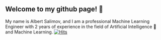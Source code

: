 ## Welcome to my github page! 🖖
My name is Albert Salimov, and I am a professional Machine Learning Engineer with 2 years of experience in the field of Artificial Intelligence 🤖 and Machine Learning.
[![Hits](https://hits.seeyoufarm.com/api/count/incr/badge.svg?url=https%3A%2F%2Fgithub.com%2FSalimovAlbert&count_bg=%2379C83D&title_bg=%23555555&icon=&icon_color=%23E7E7E7&title=+&edge_flat=false)](https://hits.seeyoufarm.com)
